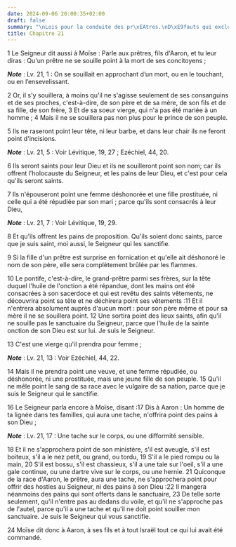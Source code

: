 ```yaml
---
date: 2024-09-06 20:00:35+02:00
draft: false
summary: "\nLois pour la conduite des pr\xEAtres.\nD\xE9fauts qui excluent du sacerdoce.\n"
title: Chapitre 21
---
```





1 Le Seigneur dit aussi à Moïse : Parle aux prêtres, fils d'Aaron, et tu leur diras : Qu'un prêtre ne se souille point à la mort de ses concitoyens ;

***Note*** :  Lv. 21, 1 : On se souillait en approchant d’un mort, ou en le touchant, ou en l’ensevelissant.


2 Or, il s'y souillera, à moins qu'il ne s'agisse seulement de ses consanguins et de ses proches, c'est-à-dire, de son père et de sa mère, de son fils et de sa fille, de son frère, 3 Et de sa soeur vierge, qui n'a pas été mariée à un homme ; 4 Mais il ne se souillera pas non plus pour le prince de son peuple.


5 Ils ne raseront point leur tête, ni leur barbe, et dans leur chair ils ne feront point d'incisions.

***Note*** :  Lv. 21, 5 : Voir Lévitique, 19, 27 ; Ezéchiel, 44, 20.

6 Ils seront saints pour leur Dieu et ils ne souilleront point son nom; car ils offrent l'holocauste du Seigneur, et les pains de leur Dieu, et c'est pour cela qu'ils seront saints.


7 Ils n'épouseront point une femme déshonorée et une fille prostituée, ni celle qui a été répudiée par son mari ; parce qu'ils sont consacrés à leur Dieu,

***Note*** :  Lv. 21, 7 : Voir Lévitique, 19, 29.

8 Et qu'ils offrent les pains de proposition. Qu'ils soient donc saints, parce que je suis saint, moi aussi, le Seigneur qui les sanctifie.


9 Si la fille d'un prêtre est surprise en fornication et qu'elle ait déshonoré le nom de son père, elle sera complètement brûlée par les flammes.


10 Le pontife, c'est-à-dire, le grand-prêtre parmi ses frères, sur la tête duquel l'huile de l'onction a été répandue, dont les mains ont été consacrées à son sacerdoce et qui est revêtu des saints vêtements, ne découvrira point sa tête et ne déchirera point ses vêtements :11 Et il n'entrera absolument auprès d'aucun mort : pour son père même et pour sa mère il ne se souillera point. 12 Une sortira point des lieux saints, afin qu'il ne souille pas le sanctuaire du Seigneur, parce que l'huile de la sainte onction de son Dieu est sur lui. Je suis le Seigneur.


13 C'est une vierge qu'il prendra pour femme ;

***Note*** :  Lv. 21, 13 : Voir Ezéchiel, 44, 22.

14 Mais il ne prendra point une veuve, et une femme répudiée, ou déshonorée, ni une prostituée, mais une jeune fille de son peuple. 15 Qu'il ne mêle point le sang de sa race avec le vulgaire de sa nation, parce que je suis le Seigneur qui le sanctifie.


16 Le Seigneur parla encore à Moïse, disant :17 Dis à Aaron : Un homme de ta lignée dans tes familles, qui aura une tache, n'offrira point des pains à son Dieu ;

***Note*** :  Lv. 21, 17 : Une tache sur le corps, ou une difformité sensible.


18 Et il ne s'approchera point de son ministère, s'il est aveugle, s'il est boiteux, s'il a le nez petit, ou grand, ou tordu, 19 S'il a le pied rompu ou la main, 20 S'il est bossu, s'il est chassieux, s'il a une taie sur l'oeil, s'il a une gale continue, ou une dartre vive sur le corps, ou une hernie. 21 Quiconque de la race d'Aaron, le prêtre, aura une tache, ne s'approchera point pour offrir des hosties au Seigneur, ni des pains à son Dieu :22 Il mangera néanmoins des pains qui sont offerts dans le sanctuaire, 23 De telle sorte seulement, qu'il n'entre pas au dedans du voile, et qu'il ne s'approche pas de l'autel, parce qu'il a une tache et qu'il ne doit point souiller mon sanctuaire. Je suis le Seigneur qui vous sanctifie.


24 Moïse dit donc à Aaron, à ses fils et à tout Israël tout ce qui lui avait été commandé.

